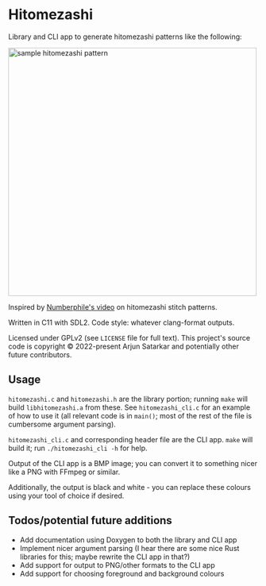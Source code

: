 # Hitomezashi

Library and CLI app to generate hitomezashi patterns like the following:

<img src="https://raw.githubusercontent.com/untir-l/hitomezashi/main/sample.png" alt="sample hitomezashi pattern" width="500" height="500">

Inspired by [Numberphile's video](https://www.youtube.com/watch?v=JbfhzlMk2eY) on hitomezashi stitch patterns.

Written in C11 with SDL2. Code style: whatever clang-format outputs.

Licensed under GPLv2 (see `LICENSE` file for full text). This project's source code is copyright © 2022-present Arjun Satarkar and potentially other future contributors.

## Usage

`hitomezashi.c` and `hitomezashi.h` are the library portion; running `make` will build `libhitomezashi.a` from these. See `hitomezashi_cli.c` for an example of how to use it (all relevant code is in `main()`; most of the rest of the file is cumbersome argument parsing).

`hitomezashi_cli.c` and corresponding header file are the CLI app. `make` will build it; run `./hitomezashi_cli -h` for help.

Output of the CLI app is a BMP image; you can convert it to something nicer like a PNG with FFmpeg or similar.

Additionally, the output is black and white - you can replace these colours using your tool of choice if desired.

## Todos/potential future additions
- Add documentation using Doxygen to both the library and CLI app
- Implement nicer argument parsing (I hear there are some nice Rust libraries for this; maybe rewrite the CLI app in that?)
- Add support for output to PNG/other formats to the CLI app
- Add support for choosing foreground and background colours
